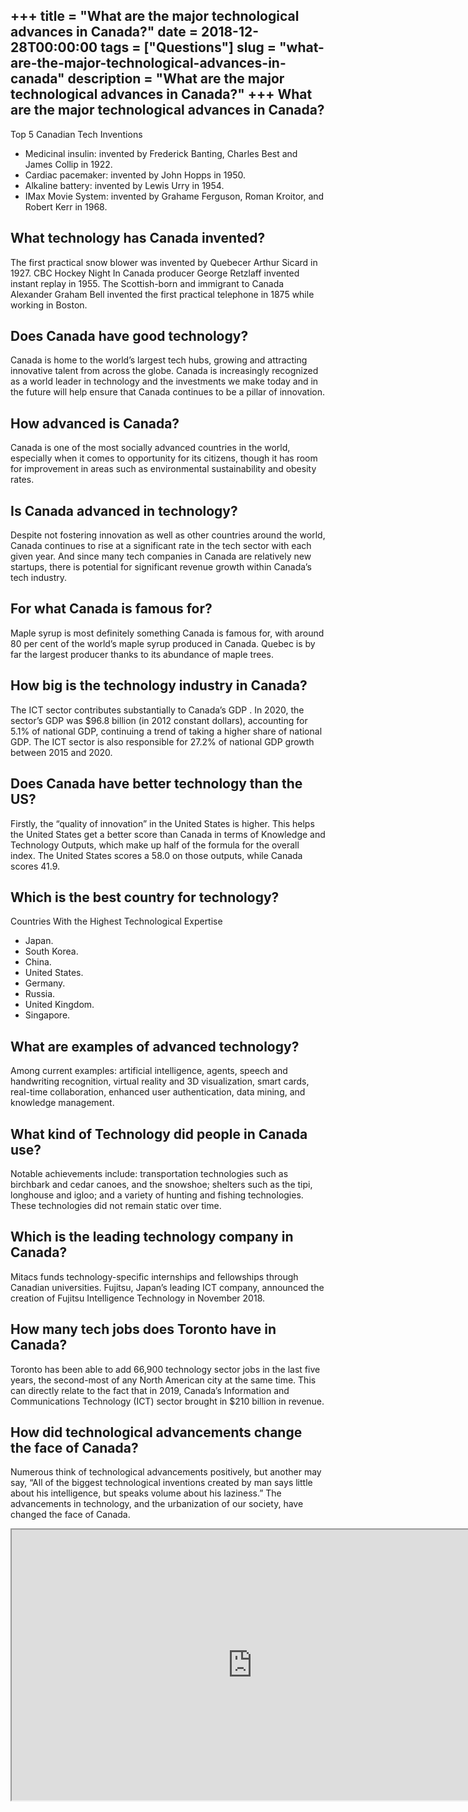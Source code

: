 +++
title = "What are the major technological advances in Canada?"
date = 2018-12-28T00:00:00
tags = ["Questions"]
slug = "what-are-the-major-technological-advances-in-canada"
description = "What are the major technological advances in Canada?"
+++
What are the major technological advances in Canada?
----------------------------------------------------

Top 5 Canadian Tech Inventions

- Medicinal insulin: invented by Frederick Banting, Charles Best and James Collip in 1922.
- Cardiac pacemaker: invented by John Hopps in 1950.
- Alkaline battery: invented by Lewis Urry in 1954.
- IMax Movie System: invented by Grahame Ferguson, Roman Kroitor, and Robert Kerr in 1968.

What technology has Canada invented?
------------------------------------

The first practical snow blower was invented by Quebecer Arthur Sicard in 1927. CBC Hockey Night In Canada producer George Retzlaff invented instant replay in 1955. The Scottish-born and immigrant to Canada Alexander Graham Bell invented the first practical telephone in 1875 while working in Boston.

Does Canada have good technology?
---------------------------------

Canada is home to the world’s largest tech hubs, growing and attracting innovative talent from across the globe. Canada is increasingly recognized as a world leader in technology and the investments we make today and in the future will help ensure that Canada continues to be a pillar of innovation.

How advanced is Canada?
-----------------------

Canada is one of the most socially advanced countries in the world, especially when it comes to opportunity for its citizens, though it has room for improvement in areas such as environmental sustainability and obesity rates.

Is Canada advanced in technology?
---------------------------------

Despite not fostering innovation as well as other countries around the world, Canada continues to rise at a significant rate in the tech sector with each given year. And since many tech companies in Canada are relatively new startups, there is potential for significant revenue growth within Canada’s tech industry.

For what Canada is famous for?
------------------------------

Maple syrup is most definitely something Canada is famous for, with around 80 per cent of the world’s maple syrup produced in Canada. Quebec is by far the largest producer thanks to its abundance of maple trees.

How big is the technology industry in Canada?
---------------------------------------------

The ICT sector contributes substantially to Canada’s GDP . In 2020, the sector’s GDP was $96.8 billion (in 2012 constant dollars), accounting for 5.1% of national GDP, continuing a trend of taking a higher share of national GDP. The ICT sector is also responsible for 27.2% of national GDP growth between 2015 and 2020.

Does Canada have better technology than the US?
-----------------------------------------------

Firstly, the “quality of innovation” in the United States is higher. This helps the United States get a better score than Canada in terms of Knowledge and Technology Outputs, which make up half of the formula for the overall index. The United States scores a 58.0 on those outputs, while Canada scores 41.9.

Which is the best country for technology?
-----------------------------------------

Countries With the Highest Technological Expertise

- Japan.
- South Korea.
- China.
- United States.
- Germany.
- Russia.
- United Kingdom.
- Singapore.

What are examples of advanced technology?
-----------------------------------------

Among current examples: artificial intelligence, agents, speech and handwriting recognition, virtual reality and 3D visualization, smart cards, real-time collaboration, enhanced user authentication, data mining, and knowledge management.

What kind of Technology did people in Canada use?
-------------------------------------------------

Notable achievements include: transportation technologies such as birchbark and cedar canoes, and the snowshoe; shelters such as the tipi, longhouse and igloo; and a variety of hunting and fishing technologies. These technologies did not remain static over time.

Which is the leading technology company in Canada?
--------------------------------------------------

Mitacs funds technology-specific internships and fellowships through Canadian universities. Fujitsu, Japan’s leading ICT company, announced the creation of Fujitsu Intelligence Technology in November 2018.

How many tech jobs does Toronto have in Canada?
-----------------------------------------------

Toronto has been able to add 66,900 technology sector jobs in the last five years, the second-most of any North American city at the same time. This can directly relate to the fact that in 2019, Canada’s Information and Communications Technology (ICT) sector brought in $210 billion in revenue.

How did technological advancements change the face of Canada?
-------------------------------------------------------------

Numerous think of technological advancements positively, but another may say, “All of the biggest technological inventions created by man says little about his intelligence, but speaks volume about his laziness.” The advancements in technology, and the urbanization of our society, have changed the face of Canada.

<iframe allow="accelerometer; autoplay; clipboard-write; encrypted-media; gyroscope; picture-in-picture" allowfullscreen="" class="__youtube_prefs__  epyt-is-override  no-lazyload" data-no-lazy="1" data-origheight="433" data-origwidth="770" data-skipgform_ajax_framebjll="" height="433" id="_ytid_24639" loading="lazy" src="https://www.youtube.com/embed/uRnIHyI02EU?enablejsapi=1&autoplay=0&cc_load_policy=0&cc_lang_pref=&iv_load_policy=1&loop=0&modestbranding=0&rel=1&fs=1&playsinline=0&autohide=2&theme=dark&color=red&controls=1&" title="YouTube player" width="770"></iframe>
